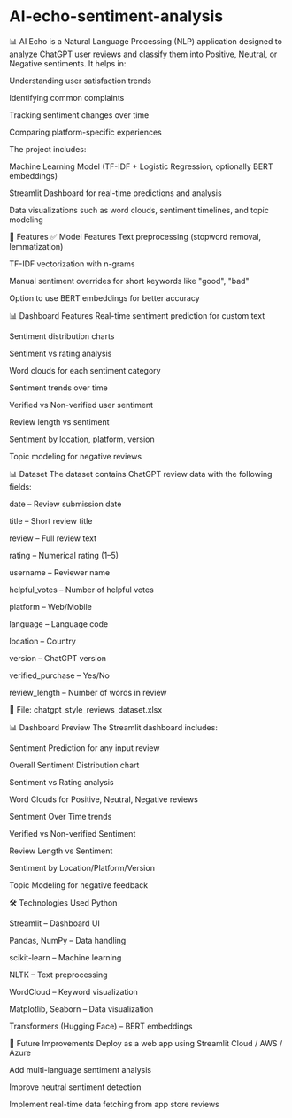 # AI-echo-sentiment-analysis
📊 AI Echo is a Natural Language Processing (NLP) application designed to analyze ChatGPT user reviews and classify them into Positive, Neutral, or Negative sentiments.
It helps in:

Understanding user satisfaction trends

Identifying common complaints

Tracking sentiment changes over time

Comparing platform-specific experiences

The project includes:

Machine Learning Model (TF-IDF + Logistic Regression, optionally BERT embeddings)

Streamlit Dashboard for real-time predictions and analysis

Data visualizations such as word clouds, sentiment timelines, and topic modeling

🚀 Features
✅ Model Features
Text preprocessing (stopword removal, lemmatization)

TF-IDF vectorization with n-grams

Manual sentiment overrides for short keywords like "good", "bad"

Option to use BERT embeddings for better accuracy

📊 Dashboard Features
Real-time sentiment prediction for custom text

Sentiment distribution charts

Sentiment vs rating analysis

Word clouds for each sentiment category

Sentiment trends over time

Verified vs Non-verified user sentiment

Review length vs sentiment

Sentiment by location, platform, version

Topic modeling for negative reviews

📊 Dataset
The dataset contains ChatGPT review data with the following fields:

date – Review submission date

title – Short review title

review – Full review text

rating – Numerical rating (1–5)

username – Reviewer name

helpful_votes – Number of helpful votes

platform – Web/Mobile

language – Language code

location – Country

version – ChatGPT version

verified_purchase – Yes/No

review_length – Number of words in review

📌 File: chatgpt_style_reviews_dataset.xlsx

📊 Dashboard Preview
The Streamlit dashboard includes:

Sentiment Prediction for any input review

Overall Sentiment Distribution chart

Sentiment vs Rating analysis

Word Clouds for Positive, Neutral, Negative reviews

Sentiment Over Time trends

Verified vs Non-verified Sentiment

Review Length vs Sentiment

Sentiment by Location/Platform/Version

Topic Modeling for negative feedback

🛠️ Technologies Used
Python

Streamlit – Dashboard UI

Pandas, NumPy – Data handling

scikit-learn – Machine learning

NLTK – Text preprocessing

WordCloud – Keyword visualization

Matplotlib, Seaborn – Data visualization

Transformers (Hugging Face) – BERT embeddings

🔮 Future Improvements
Deploy as a web app using Streamlit Cloud / AWS / Azure

Add multi-language sentiment analysis

Improve neutral sentiment detection

Implement real-time data fetching from app store reviews
